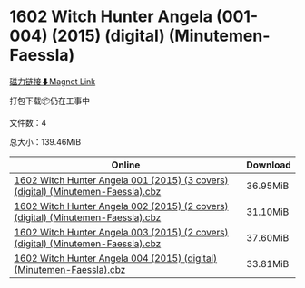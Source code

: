 # 1602 Witch Hunter Angela (001-004) (2015) (digital) (Minutemen-Faessla)

[磁力链接⬇Magnet Link](magnet:?xt=urn:btih:6f0e825b23a989dc48e8ed6a7adbe58b3409d023&dn=1602%20Witch%20Hunter%20Angela%20%28001-004%29%20%282015%29%20%28digital%29%20%28Minutemen-Faessla%29)

打包下载📦仍在工事中

文件数：4

总大小：139.46MiB

Online | Download
--- | ---
[1602 Witch Hunter Angela 001 (2015) (3 covers) (digital) (Minutemen-Faessla).cbz](https://github.com/alicewish/markdown/blob/master/comic/1602-Witch-Hunter-Angela-001-2015-3-covers-digital-Minutemen-Faessla-cbz.md) | 36.95MiB
[1602 Witch Hunter Angela 002 (2015) (2 covers) (digital) (Minutemen-Faessla).cbz](https://github.com/alicewish/markdown/blob/master/comic/1602-Witch-Hunter-Angela-002-2015-2-covers-digital-Minutemen-Faessla-cbz.md) | 31.10MiB
[1602 Witch Hunter Angela 003 (2015) (2 covers) (digital) (Minutemen-Faessla).cbz](https://github.com/alicewish/markdown/blob/master/comic/1602-Witch-Hunter-Angela-003-2015-2-covers-digital-Minutemen-Faessla-cbz.md) | 37.60MiB
[1602 Witch Hunter Angela 004 (2015) (digital) (Minutemen-Faessla).cbz](https://github.com/alicewish/markdown/blob/master/comic/1602-Witch-Hunter-Angela-004-2015-digital-Minutemen-Faessla-cbz.md) | 33.81MiB